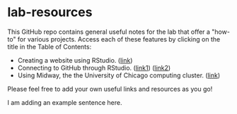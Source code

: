 # lab-resources

This GitHub repo contains general useful notes for the lab that offer a "how-to" for various projects. Access each of these features by clicking on the title in the Table of Contents:

- Creating a website using RStudio. ([link](http://nickstrayer.me/RMarkdown_Sites_tutorial/))
- Connecting to GitHub through RStudio. ([link1](https://www.r-bloggers.com/2014/05/rstudio-pushing-to-github-with-ssh-authentication/)) ([link2](https://cyberhelp.sesync.org/faq/set-up-gitlab-ssh-key.html))
- Using Midway, the the University of Chicago computing cluster. ([link](https://github.com/brooklabteam/lab-resources/blob/main/midway-how-to.md))

Please feel free to add your own useful links and resources as you go!

I am adding an example sentence here.

